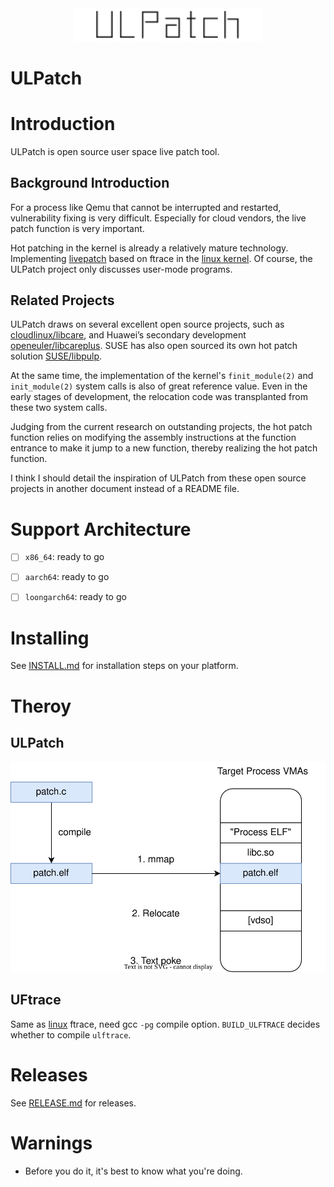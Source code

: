 <center><a href="images/logo.png"><img src="images/logo.png" border=0 width=300></a></center>

ULPatch
========

# Introduction

ULPatch is open source user space live patch tool.


## Background Introduction

For a process like Qemu that cannot be interrupted and restarted, vulnerability fixing is very difficult. Especially for cloud vendors, the live patch function is very important.

Hot patching in the kernel is already a relatively mature technology. Implementing [livepatch](https://docs.kernel.org/livepatch/livepatch.html) based on ftrace in the [linux kernel](https://github.com/torvalds/linux). Of course, the ULPatch project only discusses user-mode programs.


## Related Projects

ULPatch draws on several excellent open source projects, such as [cloudlinux/libcare](https://github.com/cloudlinux/libcare), and Huawei’s secondary development [openeuler/libcareplus](https://gitee.com/openeuler/libcareplus). SUSE has also open sourced its own hot patch solution [SUSE/libpulp](https://github.com/SUSE/libpulp).

At the same time, the implementation of the kernel's `finit_module(2)` and `init_module(2)` system calls is also of great reference value. Even in the early stages of development, the relocation code was transplanted from these two system calls.

Judging from the current research on outstanding projects, the hot patch function relies on modifying the assembly instructions at the function entrance to make it jump to a new function, thereby realizing the hot patch function.

I think I should detail the inspiration of ULPatch from these open source projects in another document instead of a README file.


# Support Architecture

- [ ] `x86_64`: ready to go
- [ ] `aarch64`: ready to go
- [ ] `loongarch64`: ready to go


# Installing

See [INSTALL.md](INSTALL.md) for installation steps on your platform.


# Theroy

## ULPatch

![ulpatch](docs/images/ulpatch.drawio.svg)


## UFtrace

Same as [linux](https://github.com/torvalds/linux) ftrace, need gcc `-pg` compile option.
`BUILD_ULFTRACE` decides whether to compile `ulftrace`.


# Releases

See [RELEASE.md](RELEASE.md) for releases.


# Warnings

- Before you do it, it's best to know what you're doing.

